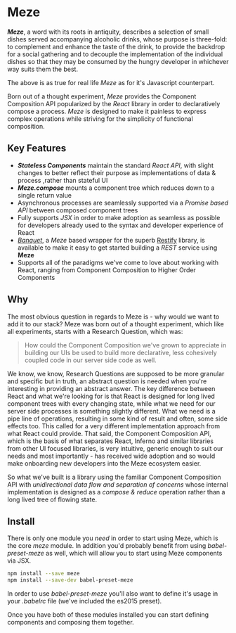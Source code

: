 # Meze



***Meze***, a word with its roots in antiquity, describes a selection of small dishes served accompanying alcoholic drinks, whose purpose is three-fold: to complement and enhance the taste of the drink, to provide the backdrop for a social gathering and to decouple the implementation of the individual dishes so that they may be consumed by the hungry developer in whichever way suits them the best.

The above is as true for real life *Meze* as for it's Javascript counterpart.

Born out of a thought experiment, *Meze* provides the Component Composition API popularized by the *React* library in order to declaratively compose a process. *Meze* is designed to make it painless to express complex operations while striving for the simplicity of functional composition.

## Key Features
* ***Stateless Components*** maintain the standard *React API*, with slight changes to better reflect their purpose as implementations of data & process ,rather than stateful UI
* ***Meze.compose*** mounts a component tree which reduces down to a single return value
* Asynchronous processes are seamlessly supported via a *Promise based API* between composed component trees
* Fully supports *JSX* in order to make adoption as seamless as possible for developers already used to the syntax and developer experience of React
* [*Banquet*](https://github.com/gmmorris/meze/tree/master/packages/banquet), a *Meze* based wrapper for the superb [Restify](http://restify.com/) library, is available to make it easy to get started building a *REST* service using **Meze**
* Supports all of the paradigms we've come to love about working with React, ranging from Component Composition to Higher Order Components

## Why
The most obvious question in regards to Meze is - why would we want to add it to our stack?
Meze was born out of a thought experiment, which like all experiments, starts with a Research Question, which was:

> How could the Component Composition we've grown to appreciate in building our UIs be used to build more declarative, less cohesively coupled code in our server side code as well.

We know, we know, Research Questions are supposed to be more granular and specific but in truth, an abstract question is needed when you're interesting in providing an abstract answer.
The key difference between React and what we're looking for is that React is designed for long lived component trees with every changing state, while what we need for our server side processes is something slightly different.
What we need is a pipe line of operations, resulting in some kind of result and often, some side effects too. This called for a very different implementation approach from what React could provide.
That said, the Component Composition API, which is the basis of what separates React, Inferno and similar libraries from other UI focused libraries, is very intuitive, generic enough to suit our needs and most importantly - has received wide adoption and so would make onboarding new developers into the Meze ecosystem easier.

So what we've built is a library using the familiar Component Composition API with *unidirectional data flow and separation of concerns* whose internal implementation is designed as a *compose & reduce* operation rather than a long lived tree of flowing state.

## Install
There is only one module you *need* in order to start using Meze, which is the core *meze* module. In addition you'd probably benefit from using *babel-preset-meze* as well, which will allow you to start using Meze components via JSX.

```sh
npm install --save meze
npm install --save-dev babel-preset-meze
```

In order to use *babel-preset-meze* you'll also want to define it's usage in your *.babelrc* file (we've included the es2015 preset).

Once you have both of these modules installed you can start defining components and composing them together.





